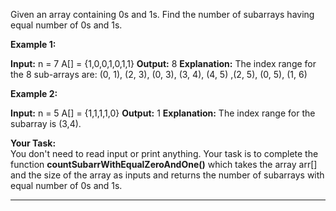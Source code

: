 Given an array containing 0s and 1s. Find the number of subarrays having equal number of 0s and 1s.

**Example 1:**

**Input:**
n = 7
A[] = {1,0,0,1,0,1,1}
**Output:** 8
**Explanation:** The index range for the 8 
sub-arrays are: (0, 1), (2, 3), (0, 3), (3, 4), 
(4, 5) ,(2, 5), (0, 5), (1, 6)

**Example 2:**

**Input:**
n = 5
A[] = {1,1,1,1,0}
**Output:** 1
**Explanation:** The index range for the 
subarray is (3,4).

**Your Task:**  
You don't need to read input or print anything. Your task is to complete the function **countSubarrWithEqualZeroAndOne()** which takes the array arr[] and the size of the array as inputs and returns the number of subarrays with equal number of 0s and 1s.

----------------------------------------------------------------------------
